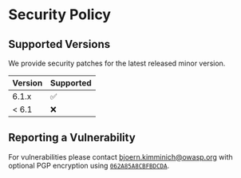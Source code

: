 # Security Policy

## Supported Versions

We provide security patches for the latest released minor version.

| Version | Supported          |
|:--------|:-------------------|
| 6.1.x   | :white_check_mark: |
| < 6.1   | :x:                |

## Reporting a Vulnerability

For vulnerabilities please contact <bjoern.kimminich@owasp.org> with
optional PGP encryption using
[`062A85A8CBFBDCDA`](https://keybase.io/bkimminich/pgp_keys.asc?fingerprint=19c01cb7157e4645e9e2c863062a85a8cbfbdcda).
